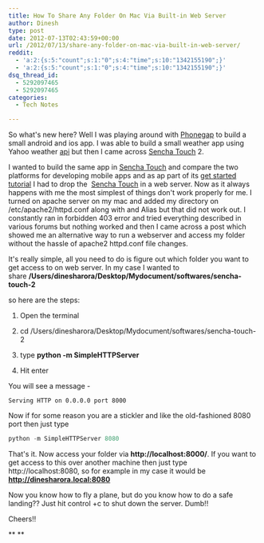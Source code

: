 ```yaml
---
title: How To Share Any Folder On Mac Via Built-in Web Server
author: Dinesh
type: post
date: 2012-07-13T02:43:59+00:00
url: /2012/07/13/share-any-folder-on-mac-via-built-in-web-server/
reddit:
  - 'a:2:{s:5:"count";s:1:"0";s:4:"time";s:10:"1342155190";}'
  - 'a:2:{s:5:"count";s:1:"0";s:4:"time";s:10:"1342155190";}'
dsq_thread_id:
  - 5292097465
  - 5292097465
categories:
  - Tech Notes

---
```

So what's new here? Well I was playing around with [Phonegap][1] to build a small android and ios app. I was able to build a small weather app using Yahoo weather [api][2] but then I came across [Sencha Touch][3] 2.

I wanted to build the same app in [Sencha Touch][3] and compare the two platforms for developing mobile apps and as ap part of its [get started tutorial][4] I had to drop the  [Sencha Touch][3] in a web server. Now as it always happens with me the most simplest of things don't work properly for me. I turned on apache server on my mac and added my directory on /etc/apache2/httpd.conf along with and Alias but that did not work out. I constantly ran in forbidden 403 error and tried everything described in various forums but nothing worked and then I came across a post which showed me an alternative way to run a webserver and access my folder without the hassle of apache2 httpd.conf file changes.

It's really simple, all you need to do is figure out which folder you want to get access to on web server. In my case I wanted to share **/Users/dinesharora/Desktop/Mydocument/softwares/sencha-touch-2**

so here are the steps:

1. Open the terminal

2. cd /Users/dinesharora/Desktop/Mydocument/softwares/sencha-touch-2

3. type **python -m SimpleHTTPServer**

4. Hit enter

You will see a message - 
```
Serving HTTP on 0.0.0.0 port 8000
```
Now if for some reason you are a stickler and like the old-fashioned 8080 port then just type 
```python
python -m SimpleHTTPServer 8080
```
That's it. Now access your folder via __http://localhost:8000/__. If you want to get access to this over another machine then just type http://localhost:8080, so for example in my case it would be __http://dinesharora.local:8080__

Now you know how to fly a plane, but do you know how to do a safe landing?? Just hit control +c to shut down the server. Dumb!!

Cheers!!

** **

 [1]: http://www.phonegap.com
 [2]: http://developer.yahoo.com/weather/
 [3]: http://www.sencha.com/products/touch/
 [4]: http://docs.sencha.com/touch/2-0/#!/guide/getting_started
